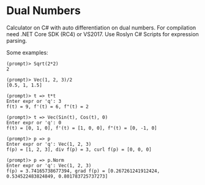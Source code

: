 # Dual Numbers
Calculator on C# with auto differentiation on dual numbers.
For compilation need .NET Core SDK (RC4) or VS2017.
Use Roslyn C# Scripts for expression parsing.

Some examples:
```
(prompt)> Sqrt(2*2)
2

(prompt)> Vec(1, 2, 3)/2
[0.5, 1, 1.5]

(prompt)> t => t*t
Enter expr or 'q': 3
f(t) = 9, f'(t) = 6, f"(t) = 2

(prompt)> t => Vec(Sin(t), Cos(t), 0)
Enter expr or 'q': 0
f(t) = [0, 1, 0], f'(t) = [1, 0, 0], f"(t) = [0, -1, 0]

(prompt)> p => p
Enter expr or 'q': Vec(1, 2, 3)
f(p) = [1, 2, 3], div f(p) = 3, curl f(p) = [0, 0, 0]

(prompt)> p => p.Norm
Enter expr or 'q': Vec(1, 2, 3)
f(p) = 3.74165738677394, grad f(p) = [0.267261241912424, 0.534522483824849, 0.801783725737273]
```
